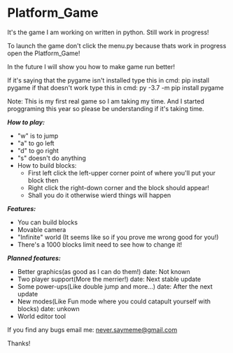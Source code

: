 # Platform_Game
It's the game I am working on written in python. Still work in progress!

To launch the game don't click the menu.py because thats work in progress open the Platform_Game! 

In the future I will show you how to make game run better!

If it's saying that the pygame isn't installed type this in cmd: pip install pygame
if that doesn't work type this in cmd: py -3.7 -m pip install pygame

Note: This is my first real game so I am taking my time. And I started proggraming this year so please be understanding if it's taking time.

***How to play:***
- "w" is to jump
- "a" to go left
- "d" to go right
- "s" doesn't do anything
- How to build blocks:
	- First left click the left-upper corner point of where you'll put your block then
	- Right click the right-down corner and the block should appear!
	- Shall you do it otherwise wierd things will happen
	
***Features:***
- You can build blocks
- Movable camera
- "Infinite" world (It seems like so if you prove me wrong good for you!)
- There's a 1000 blocks limit need to see how to change it!
	
***Planned features:***
- Better graphics(as good as I can do them!) date: Not known
- Two player support(More the merrier!) date: Next stable update
- Some power-ups(Like double jump and more...) date: After the next update
- New modes(Like Fun mode where you could catapult yourself with blocks) date: unkown
- World editor tool

If you find any bugs email me: never.saymeme@gmail.com 

Thanks!
